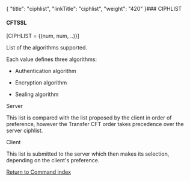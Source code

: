 {
    "title": "ciphlist",
    "linkTitle": "ciphlist",
    "weight": "420"
}### <span id="ciphlist"></span>CIPHLIST

#### CFTSSL

\[CIPHLIST = {(num, num, ..)}\]

List of the algorithms supported.

Each value defines three algorithms:

-   Authentication algorithm
-   Encryption algorithm
-   Sealing algorithm

Server

This list is compared with the list proposed by the client in order of preference, however the Transfer CFT order takes precedence over the server ciphlist.

Client

This list is submitted to the server which then makes its selection, depending on the client's preference.

[Return to Command index](../)

 
